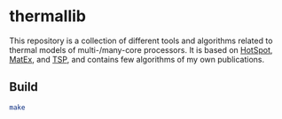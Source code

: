# thermallib

This repository is a collection of different tools and algorithms related to thermal models of multi-/many-core processors. It is based on [HotSpot], [MatEx], and [TSP], and contains few algorithms of my own publications.

## Build

```sh
make
```

[HotSpot]: https://github.com/uvahotspot/hotspot
[MatEx]: http://ces.itec.kit.edu/846.php
[TSP]: http://ces.itec.kit.edu/846.php
